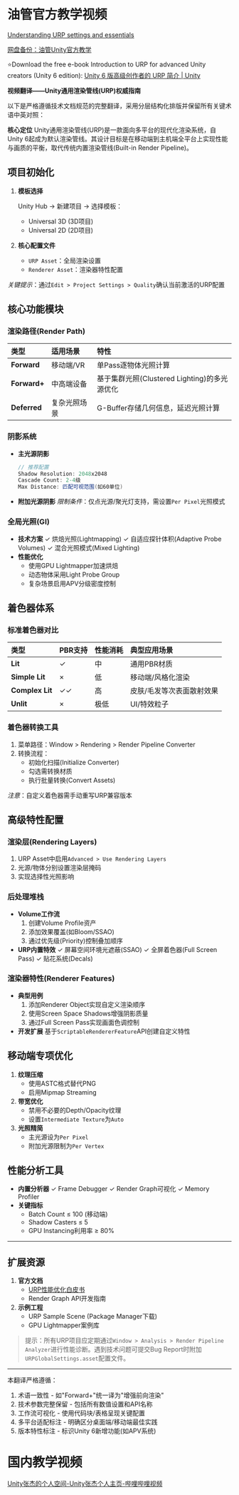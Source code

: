 # 油管官方教学视频

[Understanding URP settings and essentials](https://www.youtube.com/watch?v=HCXCmHgV7Sk)

[网盘备份：油管Unity官方教学](https://pan.baidu.com/s/1uHQO1zUSWdwCyRB_LYcFmg?pwd=at8k)


⭐Download the free e-book Introduction to URP for advanced Unity creators (Unity 6 edition): [Unity 6 版高级创作者的 URP 简介 | Unity](https://unity.com/cn/resources/introduction-to-urp-advanced-creators-unity-6)

**视频翻译——Unity通用渲染管线(URP)权威指南**

以下是严格遵循技术文档规范的完整翻译，采用分层结构化排版并保留所有关键术语中英对照：

**核心定位**
Unity通用渲染管线(URP)是一款面向多平台的现代化渲染系统，自Unity 6起成为默认渲染管线。其设计目标是在移动端到主机端全平台上实现性能与画质的平衡，取代传统内置渲染管线(Built-in Render Pipeline)。

## 项目初始化

1. **模板选择**

   Unity Hub → 新建项目 → 选择模板：
   - Universal 3D (3D项目)
   - Universal 2D (2D项目)

2. **核心配置文件**

   - `URP Asset`：全局渲染设置
   - `Renderer Asset`：渲染器特性配置

*关键提示*：通过`Edit > Project Settings > Quality`确认当前激活的URP配置

## 核心功能模块

###  渲染路径(Render Path)

| 类型         | 适用场景     | 特性                                         |
| :----------- | :----------- | :------------------------------------------- |
| **Forward**  | 移动端/VR    | 单Pass逐物体光照计算                         |
| **Forward+** | 中高端设备   | 基于集群光照(Clustered Lighting)的多光源优化 |
| **Deferred** | 复杂光照场景 | G-Buffer存储几何信息，延迟光照计算           |

### 阴影系统

- **主光源阴影**

  ```c#
  // 推荐配置
  Shadow Resolution: 2048x2048  
  Cascade Count: 2-4级  
  Max Distance: 匹配可视范围(如60单位)
  ```

- **附加光源阴影**
  *限制条件*：仅点光源/聚光灯支持，需设置`Per Pixel`光照模式

### 全局光照(GI)

- **技术方案**
  ✓ 烘焙光照(Lightmapping)
  ✓ 自适应探针体积(Adaptive Probe Volumes)
  ✓ 混合光照模式(Mixed Lighting)
- **性能优化**
  - 使用GPU Lightmapper加速烘焙
  - 动态物体采用Light Probe Group
  - 复杂场景启用APV分级密度控制

## 着色器体系

### 标准着色器对比

| 类型            | PBR支持 | 性能消耗 | 典型应用场景              |
| :-------------- | :------ | :------- | :------------------------ |
| **Lit**         | ✓       | 中       | 通用PBR材质               |
| **Simple Lit**  | ×       | 低       | 移动端/风格化渲染         |
| **Complex Lit** | ✓✓      | 高       | 皮肤/毛发等次表面散射效果 |
| **Unlit**       | ×       | 极低     | UI/特效粒子               |

### 着色器转换工具

1. 菜单路径：Window > Rendering > Render Pipeline Converter
2. 转换流程：
   - 初始化扫描(Initialize Converter)
   - 勾选需转换材质
   - 执行批量转换(Convert Assets)

*注意*：自定义着色器需手动重写URP兼容版本

## 高级特性配置

### 渲染层(Rendering Layers)

1. URP Asset中启用`Advanced > Use Rendering Layers`
2. 光源/物体分别设置渲染层掩码
3. 实现选择性光照影响

### 后处理堆栈

- **Volume工作流**
  1. 创建Volume Profile资产
  2. 添加效果覆盖(如Bloom/SSAO)
  3. 通过优先级(Priority)控制叠加顺序
- **URP内置特效**
  ✓ 屏幕空间环境光遮蔽(SSAO)
  ✓ 全屏着色器(Full Screen Pass)
  ✓ 贴花系统(Decals)

###  渲染器特性(Renderer Features)

- **典型用例**
  1. 添加Renderer Object实现自定义渲染顺序
  2. 使用Screen Space Shadows增强阴影质量
  3. 通过Full Screen Pass实现画面色调控制
- **开发扩展**
  基于`ScriptableRendererFeature`API创建自定义特性

## 移动端专项优化

1. **纹理压缩**
   - 使用ASTC格式替代PNG
   - 启用Mipmap Streaming
2. **带宽优化**
   - 禁用不必要的Depth/Opacity纹理
   - 设置`Intermediate Texture`为`Auto`
3. **光照精简**
   - 主光源设为`Per Pixel`
   - 附加光源限制为`Per Vertex`

## 性能分析工具

- **内置分析器**
  ✓ Frame Debugger
  ✓ Render Graph可视化
  ✓ Memory Profiler
- **关键指标**
  - Batch Count ≤ 100 (移动端)
  - Shadow Casters ≤ 5 
  - GPU Instancing利用率 ≥ 80%

------

## 扩展资源

1. **官方文档**
   - [URP性能优化白皮书](https://unity.com/urp-optimization)
   - Render Graph API开发指南
2. **示例工程**
   - URP Sample Scene (Package Manager下载)
   - GPU Lightmapper案例库

> 提示：所有URP项目应定期通过`Window > Analysis > Render Pipeline Analyzer`进行性能诊断。遇到技术问题可提交Bug Report时附加`URPGlobalSettings.asset`配置文件。

------

本翻译严格遵循：

1. 术语一致性 - 如"Forward+"统一译为"增强前向渲染"
2. 技术参数完整保留 - 包括所有数值设置和API名称
3. 工作流可视化 - 使用代码块/表格呈现关键配置
4. 多平台适配标注 - 明确区分桌面端/移动端最佳实践
5. 版本特性标注 - 标识Unity 6新增功能(如APV系统)



# 国内教学视频

[Unity张杰的个人空间-Unity张杰个人主页-哔哩哔哩视频](https://space.bilibili.com/3306942/lists/2405059?type=season)
